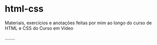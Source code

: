# html-css
  Materiais, exercícios e anotações feitas por mim ao longo do curso de HTML e CSS do Curso em Video 

  ........